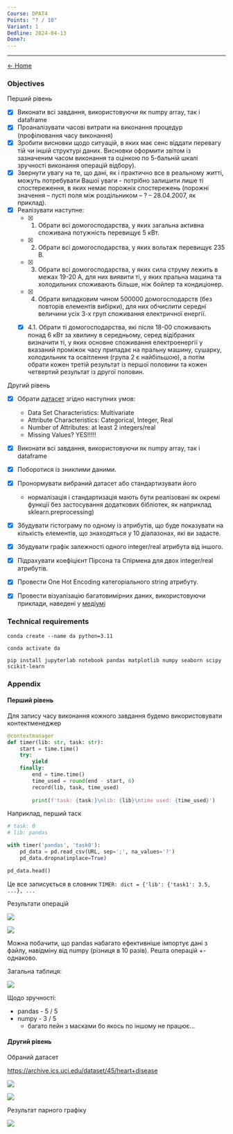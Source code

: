 ```yaml
---
Course: DPAT4
Points: "? / 10"
Variant: 1
Dedline: 2024-04-13
Done?:
---
```

---

[<- Home](../)

### Objectives

Перший рівень
- [x] Виконати всі завдання, використовуючи як numpy array, так і dataframe
- [x] Проаналізувати часові витрати на виконання процедур (профілювання часу виконання)
- [x] Зробити висновки щодо ситуацій, в яких має сенс віддати перевагу тій чи іншій структурі даних. Висновки оформити звітом із зазначеним часом виконання та оцінкою по 5-бальній шкалі зручності виконання операцій відбору).
- [x] Звернути увагу на те, що дані, як і практично все в реальному житті, можуть потребувати Вашої уваги - потрібно залишити лише ті спостереження, в яких немає порожніх спостережень (порожні значення – пусті поля між роздільником – ? – 28.04.2007, як приклад).
- [x] Реалізувати наступне:
	- [x] 1. Обрати всі домогосподарства, у яких загальна активна споживана потужність перевищує 5 кВт.
	- [x] 2. Обрати всі домогосподарства, у яких вольтаж перевищує 235 В.
	- [x] 3. Обрати всі домогосподарства, у яких сила струму лежить в межах 19-20 А, для них виявити ті, у яких пральна машина та холодильних споживають більше, ніж бойлер та кондиціонер.
	- [x] 4. Обрати випадковим чином 500000 домогосподарств (без повторів елементів вибірки), для них обчислити середні величини усіх 3-х груп споживання електричної енергії.
	- [x] 4.1. Обрати ті домогосподарства, які після 18-00 споживають понад 6 кВт за хвилину в середньому, серед відібраних визначити ті, у яких основне споживання електроенергії у вказаний проміжок часу припадає на пральну машину, сушарку, холодильник та освітлення (група 2 є найбільшою), а потім обрати кожен третій результат із першої половини та кожен четвертий результат із другої половин.


Другий рівень
- [x] Обрати [датасет](https://archive.ics.uci.edu/ml/index.php/) згідно наступних умов:
	- Data Set Characteristics: Multivariate
	- Attribute Characteristics: Categorical, Integer, Real
	- Number of Attributes: at least 2 integers/real
	- Missing Values? YES!!!!!
- [x] Виконати всі завдання, використовуючи як numpy array, так і dataframe
- [x] Поборотися із зниклими даними.
- [x] Пронормувати вибраний датасет або стандартизувати його
	- нормалізація і стандартизація мають бути реалізовані як окремі функції без застосування додаткових бібліотек, як наприклад sklearn.preprocessing)
- [x] Збудувати гістограму по одному із атрибутів, що буде показувати на кількість елементів, що знаходяться у 10 діапазонах, які ви задасте.
- [x] Збудувати графік залежності одного integer/real атрибута від іншого.
- [x] Підрахувати коефіцієнт Пірсона та Спірмена для двох integer/real атрибутів.
- [x] Провести One Hot Encoding категоріального string атрибуту.
- [x] Провести візуалізацію багатовимірних даних, використовуючи приклади, наведені у [медіумі](https://towardsdatascience.com/the-art-of-effective-visualization-of-multi-dimensional-data-6c7202990c57)


### Technical requirements


```
conda create --name da python=3.11
```

```
conda activate da
```

```
pip install jupyterlab notebook pandas matplotlib numpy seaborn scipy scikit-learn
```


### Appendix

#### Перший рівень

Для запису часу виконання кожного завдання будемо використовувати контектменеджер

```python
@contextmanager
def timer(lib: str, task: str):
    start = time.time()
    try:
        yield
    finally:
        end = time.time()
        time_used = round(end - start, 6)
        record(lib, task, time_used)
        
        print(f'task: {task:}\nlib: {lib}\ntime used: {time_used}')
```

Наприклад, перший таск

```python
# task: 0
# lib: pandas

with timer('pandas', 'task0'):
    pd_data = pd.read_csv(URL, sep=';', na_values='?')
    pd_data.dropna(inplace=True)

pd_data.head()
```

Це все записується в словник `TIMER: dict = {'lib': {'task1': 3.5, ...}, ...`

Результати операцій

![](assets/Pasted%20image%2020240604135230.png)

![](assets/Pasted%20image%2020240604135242.png)

Можна побачити, що pandas набагато ефективніше імпортує дані з файлу, навідміну від numpy (різниця в 10 разів). Решта операцій +- однаково.

Загальна таблиця:

![](assets/Pasted%20image%2020240604135630.png)

Щодо зручності:
- pandas - 5 / 5 
- numpy - 3 / 5
	- багато пейн з масками бо якось по іншому не працює...

#### Другий рівень
Обраний датасет

https://archive.ics.uci.edu/dataset/45/heart+disease

![](assets/Pasted%20image%2020240602203638.png)

![](assets/Pasted%20image%2020240602203820.png)

Результат парного графіку

![](assets/Pasted%20image%2020240604165859.png)

